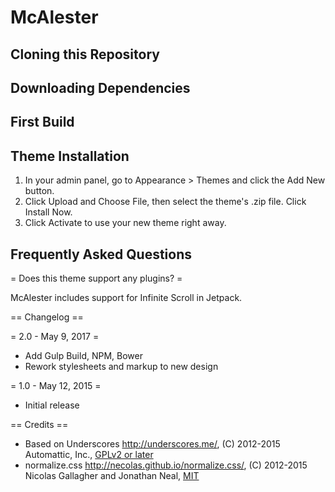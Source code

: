McAlester
===


Cloning this Repository
---------------

Downloading Dependencies
---------------

First Build
---------------

Theme Installation
---------------

1. In your admin panel, go to Appearance > Themes and click the Add New button.
2. Click Upload and Choose File, then select the theme's .zip file. Click Install Now.
3. Click Activate to use your new theme right away.


Frequently Asked Questions
---------------

= Does this theme support any plugins? =

McAlester includes support for Infinite Scroll in Jetpack.

== Changelog ==

= 2.0 - May 9, 2017 =
* Add Gulp Build, NPM, Bower
* Rework stylesheets and markup to new design

= 1.0 - May 12, 2015 =
* Initial release

== Credits ==

* Based on Underscores http://underscores.me/, (C) 2012-2015 Automattic, Inc., [GPLv2 or later](https://www.gnu.org/licenses/gpl-2.0.html)
* normalize.css http://necolas.github.io/normalize.css/, (C) 2012-2015 Nicolas Gallagher and Jonathan Neal, [MIT](http://opensource.org/licenses/MIT)
